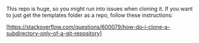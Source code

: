 This repo is huge, so you might run into issues when cloning it.
If you want to just get the templates folder as a repo, follow these instructions:

[https://stackoverflow.com/questions/600079/how-do-i-clone-a-subdirectory-only-of-a-git-repository]